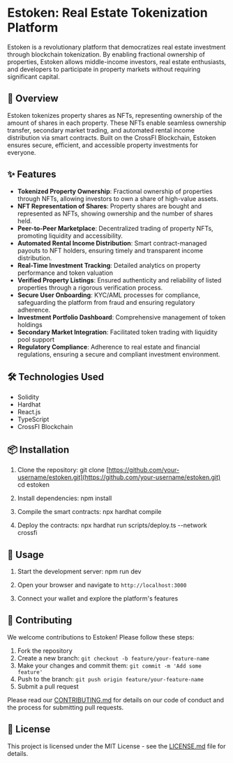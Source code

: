 <!--
 * @Author: RomanTaed romantaed@gmail.com
 * @Date: 2025-06-13 22:33:48
 * @LastEditors: RomanTaed romantaed@gmail.com
 * @LastEditTime: 2025-06-13 22:35:24
 * @FilePath: \Estoken\README.md
 * @Description: 这是默认设置,请设置`customMade`, 打开koroFileHeader查看配置 进行设置: https://github.com/OBKoro1/koro1FileHeader/wiki/%E9%85%8D%E7%BD%AE
-->
# Estoken: Real Estate Tokenization Platform

<!-- ![Estoken Logo](https://placeholder.com/path-to-your-logo.png) -->

Estoken is a revolutionary platform that democratizes real estate investment through blockchain tokenization. By enabling fractional ownership of properties, Estoken allows middle-income investors, real estate enthusiasts, and developers to participate in property markets without requiring significant capital.

## 🏢 Overview

Estoken tokenizes property shares as NFTs, representing ownership of the amount of shares in each property. These NFTs enable seamless ownership transfer, secondary market trading, and automated rental income distribution via smart contracts. Built on the CrossFI Blockchain, Estoken ensures secure, efficient, and accessible property investments for everyone.

## ✨ Features

- **Tokenized Property Ownership**: Fractional ownership of properties through NFTs, allowing investors to own a share of high-value assets.
- **NFT Representation of Shares**: Property shares are bought and represented as NFTs, showing ownership and the number of shares held.
- **Peer-to-Peer Marketplace**: Decentralized trading of property NFTs, promoting liquidity and accessibility.
- **Automated Rental Income Distribution**: Smart contract-managed payouts to NFT holders, ensuring timely and transparent income distribution.
- **Real-Time Investment Tracking**: Detailed analytics on property performance and token valuation
- **Verified Property Listings**: Ensured authenticity and reliability of listed properties through a rigorous verification process.
- **Secure User Onboarding**: KYC/AML processes for compliance, safeguarding the platform from fraud and ensuring regulatory adherence.
- **Investment Portfolio Dashboard**: Comprehensive management of token holdings
- **Secondary Market Integration**: Facilitated token trading with liquidity pool support
- **Regulatory Compliance**:  Adherence to real estate and financial regulations, ensuring a secure and compliant investment environment.

## 🛠 Technologies Used

- Solidity
- Hardhat
- React.js
- TypeScript
- CrossFI Blockchain

## 📦 Installation

1. Clone the repository:
   git clone [https://github.com/your-username/estoken.git](https://github.com/your-username/estoken.git)
   cd estoken

2. Install dependencies:
   npm install

3. Compile the smart contracts:
   npx hardhat compile

4. Deploy the contracts:
   npx hardhat run scripts/deploy.ts --network crossfi

## 🚀 Usage

1. Start the development server:
   npm run dev

2. Open your browser and navigate to `http://localhost:3000`

3. Connect your wallet and explore the platform's features

## 🤝 Contributing

We welcome contributions to Estoken! Please follow these steps:

1. Fork the repository
2. Create a new branch: `git checkout -b feature/your-feature-name`
3. Make your changes and commit them: `git commit -m 'Add some feature'`
4. Push to the branch: `git push origin feature/your-feature-name`
5. Submit a pull request

Please read our [CONTRIBUTING.md](CONTRIBUTING.md) for details on our code of conduct and the process for submitting pull requests.

## 📄 License

This project is licensed under the MIT License - see the [LICENSE.md](LICENSE.md) file for details.
